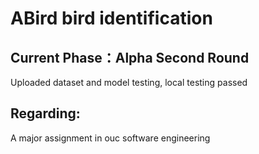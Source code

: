 # ABird bird identification




## Current Phase：Alpha Second Round<br>

Uploaded dataset and model testing, local testing passed



## Regarding:

A major assignment in ouc software engineering



